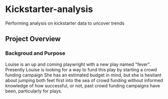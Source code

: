 # Kickstarter-analysis
Performing analysis on kickstarter data to uncover trends
## Project Overview
### Backgroud and Purpose
Louise is an up and coming playwright with a new play named "fever". Presently Louise is looking for a way to fund this play by starting a crowd funding campaign
She has an estimated budget in mind, but she is hesitant about jumping both feet first into the sea of crowd funding without informed knowledge of how successful, or not, past crowd funding campaigns have been, particularly for plays.

